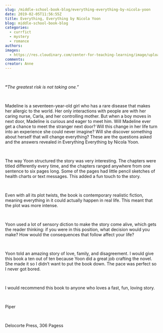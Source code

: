 ```yaml
---
slug: /middle-school-book-blog/everything-everything-by-nicola-yoon
date: 2019-02-05T11:56:55Z
title: Everything, Everything by Nicola Yoon
blog: middle-school-book-blog
categories:
  - currfict
  - mystery
  - romance
authors:
images:
  - https://res.cloudinary.com/center-for-teaching-learning/image/upload/v1659659083/Everything.jpg.jpg
comments:
creator: Anne
---
```


<div class="wp-block-image"><figure class="alignleft"/></div>
<!-- /wp:image --><br /><!-- wp:paragraph -->
<p><strong>“</strong><em>The greatest risk is not taking one.”</em></p>
<!-- /wp:paragraph --><br /><!-- wp:paragraph -->
<p>Madeline is a seventeen-year-old girl who has a rare disease that makes her allergic to the world. Her only interactions with people are with her caring nurse, Carla, and her controlling mother. But when a boy moves in next door, Madeline is curious and eager to meet him. Will Madeline ever get a chance to meet the stranger next door? Will this change in her life turn into an experience she could never imagine? Will she discover something about herself that will change everything? These are the questions asked and the answers revealed in Everything Everything by Nicola Yoon.</p>
<!-- /wp:paragraph --><br /><!-- wp:paragraph -->
<p>The way Yoon structured the story was very
interesting. The chapters were titled differently every time, and the chapters ranged
anywhere from one sentence to six pages long. Some of the pages had little
pencil sketches of health charts or text messages. This added a fun touch to
the story.</p>
<!-- /wp:paragraph --><br /><!-- wp:paragraph -->
<p>Even with all its plot twists, the book is
contemporary realistic fiction, meaning everything in it could actually happen
in real life. This meant that the plot was more intense.</p>
<!-- /wp:paragraph --><br /><!-- wp:paragraph -->
<p>Yoon used a lot of sensory diction to make the
story come alive, which gets the reader thinking: if you were in this position,
what decision would you make? How would the consequences that follow affect
your life?</p>
<!-- /wp:paragraph --><br /><!-- wp:paragraph -->
<p>Yoon told an amazing story of love, family,
and disagreement. I would give this book a ten out of ten because
Yoon did a great job crafting the novel. She made it so I didn’t want to put
the book down. The pace was perfect so I never got bored. </p>
<!-- /wp:paragraph --><br /><!-- wp:paragraph -->
<p>I would recommend
this book to anyone who loves a fast, fun, loving story.</p>
<!-- /wp:paragraph --><br /><!-- wp:paragraph -->
<p>Piper
</p>
<!-- /wp:paragraph --><br /><!-- wp:paragraph -->
<p>Delocorte
Press, 306 Pagess</p>
<!-- /wp:paragraph -->
